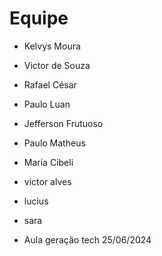 # Equipe

- Kelvys Moura
- Victor de Souza
- Rafael César
- Paulo Luan
- Jefferson Frutuoso
- Paulo Matheus
- Maria Cibeli
- victor alves
- lucius
- sara

- Aula geração tech 25/06/2024